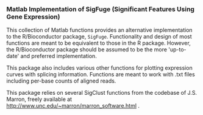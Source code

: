### Matlab Implementation of SigFuge (Significant Features Using Gene Expression)

This collection of Matlab functions provides an alternative implementation
to the R/Bioconductor package, `SigFuge`. Functionality and design of most
functions are meant to be equivalent to those in the R package. However,
the R/Bioconductor package should be assumed to be the more 'up-to-date'
and preferred implementation.

This package also includes various other functions for plotting expression curves
with splicing information. Functions are meant to work with .txt files including
per-base counts of aligned reads.

This package relies on several SigClust functions from the codebase of J.S. Marron,
freely available at http://www.unc.edu/~marron/marron_software.html .

